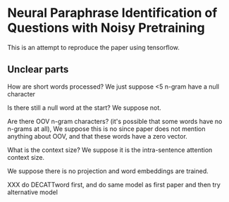 # Neural Paraphrase Identification of Questions with Noisy Pretraining
This is an attempt to reproduce the paper using tensorflow.

## Unclear parts
How are short words processed? We just suppose <5 n-gram have a null character

Is there still a null word at the start? We suppose not.

Are there OOV n-gram characters? (it's possible that some words have no n-grams at all), We suppose this is no since paper does not mention anything about OOV, and that these words have a zero vector.

What is the context size? We suppose it is the intra-sentence attention context size.

We suppose there is no projection and word embeddings are trained.

XXX do DECATTword first, and do same model as first paper and then try alternative model
